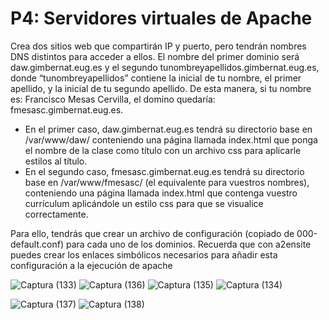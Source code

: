 # P4: Servidores virtuales de Apache

Crea dos sitios web que compartirán IP y puerto, pero tendrán nombres DNS distintos
para acceder a ellos. El nombre del primer dominio será daw.gimbernat.eug.es y el
segundo tunombreyapellidos.gimbernat.eug.es, donde “tunombreyapellidos” contiene
la inicial de tu nombre, el primer apellido, y la inicial de tu segundo apellido. De esta
manera, si tu nombre es: Francisco Mesas Cervilla, el domino quedaría:
fmesasc.gimbernat.eug.es.

- En el primer caso, daw.gimbernat.eug.es tendrá su directorio base en
/var/www/daw/ conteniendo una página llamada index.html que ponga el
nombre de la clase como título con un archivo css para aplicarle estilos al título.
- En el segundo caso, fmesasc.gimbernat.eug.es tendrá su directorio base en
/var/www/fmesasc/ (el equivalente para vuestros nombres), conteniendo una
página llamada index.html que contenga vuestro currículum aplicándole un
estilo css para que se visualice correctamente.

Para ello, tendrás que crear un archivo de configuración (copiado de 000-default.conf)
para cada uno de los dominios. Recuerda que con a2ensite puedes crear los enlaces
simbólicos necesarios para añadir esta configuración a la ejecución de apache

![Captura (133)](https://github.com/Ariel-A-C/despliegue-de-aplicaciones-web/assets/144775269/c6eab3af-3b4e-4c8d-aeb8-184dabd4d46a)
![Captura (136)](https://github.com/Ariel-A-C/despliegue-de-aplicaciones-web/assets/144775269/6bc0c18e-7deb-4c51-93b7-c6f79fda3c99)
![Captura (135)](https://github.com/Ariel-A-C/despliegue-de-aplicaciones-web/assets/144775269/eb32bcb3-1a7a-49a1-9369-ab956f72abe9)
![Captura (134)](https://github.com/Ariel-A-C/despliegue-de-aplicaciones-web/assets/144775269/b306db53-3c68-49e0-9771-9cf7ff13f294)

![Captura (137)](https://github.com/Ariel-A-C/despliegue-de-aplicaciones-web/assets/144775269/f308737d-0f8b-42c2-93bd-d711b81f7205)
![Captura (138)](https://github.com/Ariel-A-C/despliegue-de-aplicaciones-web/assets/144775269/27bc32de-b3ed-4510-92d0-3ee8f3f469ee)
